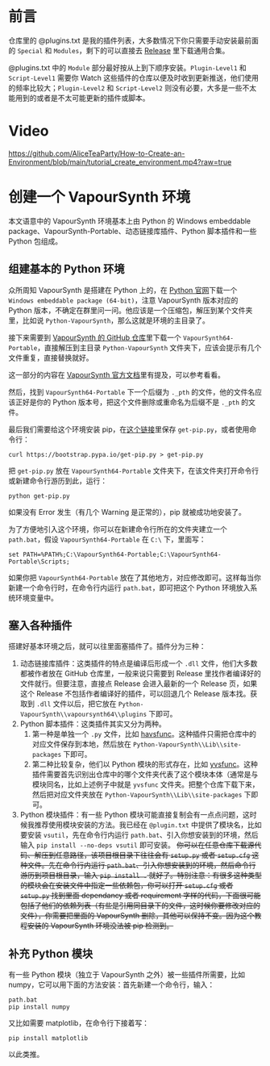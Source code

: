 # 前言

仓库里的 @plugins.txt 是我的插件列表，大多数情况下你只需要手动安装最前面的 `Special` 和 `Modules`，剩下的可以直接去 [Release](https://github.com/AliceTeaParty/How-to-Create-an-Environment/releases) 里下载通用合集。

@plugins.txt 中的 `Module` 部分最好按从上到下顺序安装。`Plugin-Level1` 和 `Script-Level1` 需要你 Watch 这些插件的仓库以便及时收到更新推送，他们使用的频率比较大；`Plugin-Level2` 和 `Script-Level2` 则没有必要，大多是一些不太能用到的或者是不太可能更新的插件或脚本。

# Video
https://github.com/AliceTeaParty/How-to-Create-an-Environment/blob/main/tutorial_create_environment.mp4?raw=true

# 创建一个 VapourSynth 环境

本文语意中的 VapourSynth 环境基本上由 Python 的 Windows embeddable package、VapourSynth-Portable、动态链接库插件、Python 脚本插件和一些 Python 包组成。

## 组建基本的 Python 环境

众所周知 VapourSynth 是搭建在 Python 上的，在 [Python 官网](https://www.python.org/downloads/windows/)下载一个 `Windows embeddable package (64-bit)`，注意 VapourSynth 版本对应的 Python 版本，不确定在群里问一问。他应该是一个压缩包，解压到某个文件夹里，比如说 `Python-VapourSynth`，那么这就是环境的主目录了。

接下来需要到 [VapourSynth 的 GitHub 仓库](https://github.com/vapoursynth/vapoursynth/releases)里下载一个 `VapourSynth64-Portable`，直接解压到主目录 `Python-VapourSynth` 文件夹下，应该会提示有几个文件重复，直接替换就好。

这一部分的内容在 [VapourSynth 官方文档](http://vapoursynth.com/doc/installation.html#windows-installation-portable)里有提及，可以参考看看。

然后，找到 `VapourSynth64-Portable` 下一个后缀为 `._pth` 的文件，他的文件名应该正好是你的 Python 版本号，把这个文件删除或重命名为后缀不是 `._pth` 的文件。

最后我们需要给这个环境安装 pip，在[这个链接](https://bootstrap.pypa.io/get-pip.py)里保存 `get-pip.py`，或者使用命令行：

```
curl https://bootstrap.pypa.io/get-pip.py > get-pip.py
```

把 `get-pip.py` 放在 `VapourSynth64-Portable` 文件夹下，在该文件夹打开命令行或新建命令行游历到此，运行：

```
python get-pip.py
```

如果没有 Error 发生（有几个 Warning 是正常的），pip 就被成功地安装了。

为了方便地引入这个环境，你可以在新建命令行所在的文件夹建立一个 `path.bat`，假设 `VapourSynth64-Portable` 在 `C:\` 下，里面写：

```commandline
set PATH=%PATH%;C:\VapourSynth64-Portable;C:\VapourSynth64-Portable\Scripts;
```

如果你把 `VapourSynth64-Portable` 放在了其他地方，对应修改即可。这样每当你新建一个命令行时，在命令行内运行 `path.bat`，即可把这个 Python 环境放入系统环境变量中。

## 塞入各种插件

搭建好基本环境之后，就可以往里面塞插件了。插件分为三种：

1. 动态链接库插件：这类插件的特点是编译后形成一个 `.dll` 文件，他们大多数都被作者放在 GitHub 仓库里，一般来说只需要到 Release 里找作者编译好的文件就行。但要注意，直接点 Release 会进入最新的一个 Release 页，如果这个 Release 不包括作者编译好的插件，可以回退几个 Release 版本找。获取到 `.dll` 文件以后，把它放在 `Python-VapourSynth\\vapoursynth64\\plugins` 下即可。
2. Python 脚本插件：这类插件其实又分为两种。
    1. 第一种是单独一个 `.py` 文件，比如 [havsfunc](https://github.com/HomeOfVapourSynthEvolution/havsfunc)。这种插件只需把仓库中的对应文件保存到本地，然后放在 `Python-VapourSynth\\Lib\\site-packages` 下即可。
    2. 第二种比较复杂，他们以 Python 模块的形式存在，比如 [yvsfunc](https://github.com/YomikoR/yvsfunc)。这种插件需要首先识别出仓库中的哪个文件夹代表了这个模块本体（通常是与模块同名，比如上述例子中就是 `yvsfunc` 文件夹。把整个仓库下载下来，然后把对应文件夹放在 `Python-VapourSynth\\Lib\\site-packages` 下即可。
3. Python 模块插件：有一些 Python 模块可能直接复制会有一点点问题，这时候我推荐使用模块安装的方法。我已经在 `@plugin.txt` 中提供了模块名，比如要安装 `vsutil`，先在命令行内运行 `path.bat`、引入你想安装到的环境，然后输入 `pip install --no-deps vsutil` 即可安装。
~~你可以在任意仓库下载源代码、解压到任意路径，该项目根目录下往往会有 `setup.py` 或者 `setup.cfg` 这种文件。先在命令行内运行 `path.bat`、引入你想安装到的环境，然后命令行游历到项目根目录，输入 `pip install .` 就好了。特别注意：有很多这种类型的模块会在安装文件中指定一些依赖包，你可以打开 `setup.cfg` 或者 `setup.py` 找到里面 dependancy 或者 requirement 字样的代码，下面很可能包括了他们的依赖列表（有些是引用同目录下的文件，这时候你要修改对应的文件），你需要把里面的 VapourSynth 删除，其他可以保持不变。因为这个教程安装的 VapourSynth 环境没法被 pip 检测到。~~

## 补充 Python 模块

有一些 Python 模块（独立于 VapourSynth 之外）被一些插件所需要，比如 numpy，它可以用下面的方法安装：首先新建一个命令行，输入：

```commandline
path.bat
pip install numpy
```

又比如需要 matplotlib，在命令行下接着写：

```
pip install matplotlib
```

以此类推。
